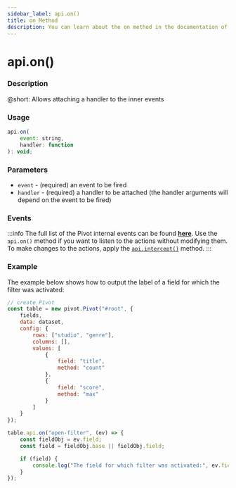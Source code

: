 ```yaml
---
sidebar_label: api.on()
title: on Method
description: You can learn about the on method in the documentation of the DHTMLX JavaScript Pivot library. Browse developer guides and API reference, try out code examples and live demos, and download a free 30-day evaluation version of DHTMLX Pivot.
---
```


# api.on()

### Description

@short: Allows attaching a handler to the inner events

### Usage

~~~jsx
api.on(
    event: string,
    handler: function
): void;
~~~

### Parameters

- `event` - (required) an event to be fired
- `handler` - (required) a handler to be attached (the handler arguments will depend on the event to be fired)

### Events

:::info
The full list of the Pivot internal events can be found [**here**](/api/overview/main-overview/#root-events).
Use the `api.on()` method if you want to listen to the actions without modifying them. To make changes to the actions, apply the [`api.intercept()`](/api/internal/intercept-method) method.
:::

### Example

The example below shows how to output the label of a field for which the filter was activated: 

~~~jsx {21-28}
// create Pivot
const table = new pivot.Pivot("#root", {
    fields,
    data: dataset,
    config: {
        rows: ["studio", "genre"],
        columns: [],
        values: [
            {
                field: "title",
                method: "count"
            },
            {
                field: "score",
                method: "max"
            }
        ]
    }
});

table.api.on("open-filter", (ev) => {
    const fieldObj = ev.field;
    const field = fieldObj.base || fieldObj.field;

    if (field) {
        console.log("The field for which filter was activated:", ev.field.label);
    }
});
~~~
